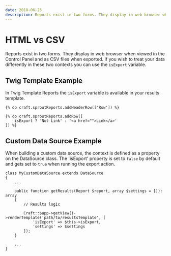 ```yaml
---
date: 2018-06-25
description: Reports exist in two forms. They display in web browser when viewed in the Control Panel and as CSV files when exported. 
---
```


# HTML vs CSV

Reports exist in two forms. They display in web browser when viewed in the Control Panel and as CSV files when exported. If you wish to treat your data differently in these two contexts you can use the `isExport` variable.

## Twig Template Example

In Twig Template Reports the `isExport` variable is available in your results template.

``` twig{4}
{% do craft.sproutReports.addHeaderRow(['Row']) %}

{% do craft.sproutReports.addRow([
    isExport ? 'Not Link' : '<a href="">Link</a>'
]) %}
``` 

## Custom Data Source Example 

When building a custom data source, the context is defined as a property on the DataSource class. The 'isExport' property is set to `false` by default and gets set to `true` when running the export action.

``` php{10}
class MyCustomDataSource extends DataSource
{
    ...

    public function getResults(Report $report, array $settings = []): array
    {
        // Results logic

        Craft::$app->getView()->renderTemplate('path/to/resultsTemplate', [
            'isExport' => $this->isExport,
            'settings' => $settings
        ]);
    }

    ...
}
```